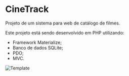 # CineTrack
Projeto de um sistema para web de catálogo de filmes.

Este projeto está sendo desenvolvido em PHP utilizando:
- Framework Materialize;
- Banco de dados SQLite;
- PDO;
- MVC.

![Template](https://i.postimg.cc/W4bQxrD5/Captura-de-tela-20-8-2024-91157-localhost.jpg)


